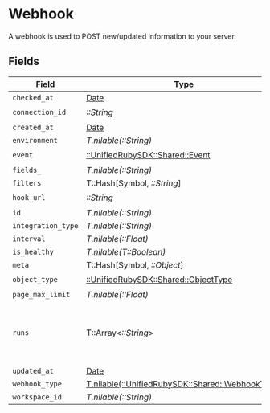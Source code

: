 # Webhook

A webhook is used to POST new/updated information to your server.


## Fields

| Field                                                                                  | Type                                                                                   | Required                                                                               | Description                                                                            |
| -------------------------------------------------------------------------------------- | -------------------------------------------------------------------------------------- | -------------------------------------------------------------------------------------- | -------------------------------------------------------------------------------------- |
| `checked_at`                                                                           | [Date](https://ruby-doc.org/stdlib-2.6.1/libdoc/date/rdoc/Date.html)                   | :heavy_minus_sign:                                                                     | N/A                                                                                    |
| `connection_id`                                                                        | *::String*                                                                             | :heavy_check_mark:                                                                     | N/A                                                                                    |
| `created_at`                                                                           | [Date](https://ruby-doc.org/stdlib-2.6.1/libdoc/date/rdoc/Date.html)                   | :heavy_minus_sign:                                                                     | N/A                                                                                    |
| `environment`                                                                          | *T.nilable(::String)*                                                                  | :heavy_minus_sign:                                                                     | N/A                                                                                    |
| `event`                                                                                | [::UnifiedRubySDK::Shared::Event](../../models/shared/event.md)                        | :heavy_check_mark:                                                                     | N/A                                                                                    |
| `fields_`                                                                              | *T.nilable(::String)*                                                                  | :heavy_minus_sign:                                                                     | N/A                                                                                    |
| `filters`                                                                              | T::Hash[Symbol, *::String*]                                                            | :heavy_minus_sign:                                                                     | N/A                                                                                    |
| `hook_url`                                                                             | *::String*                                                                             | :heavy_check_mark:                                                                     | N/A                                                                                    |
| `id`                                                                                   | *T.nilable(::String)*                                                                  | :heavy_minus_sign:                                                                     | N/A                                                                                    |
| `integration_type`                                                                     | *T.nilable(::String)*                                                                  | :heavy_minus_sign:                                                                     | N/A                                                                                    |
| `interval`                                                                             | *T.nilable(::Float)*                                                                   | :heavy_minus_sign:                                                                     | N/A                                                                                    |
| `is_healthy`                                                                           | *T.nilable(T::Boolean)*                                                                | :heavy_minus_sign:                                                                     | N/A                                                                                    |
| `meta`                                                                                 | T::Hash[Symbol, *::Object*]                                                            | :heavy_minus_sign:                                                                     | N/A                                                                                    |
| `object_type`                                                                          | [::UnifiedRubySDK::Shared::ObjectType](../../models/shared/objecttype.md)              | :heavy_check_mark:                                                                     | N/A                                                                                    |
| `page_max_limit`                                                                       | *T.nilable(::Float)*                                                                   | :heavy_minus_sign:                                                                     | N/A                                                                                    |
| `runs`                                                                                 | T::Array<*::String*>                                                                   | :heavy_minus_sign:                                                                     | An array of the most revent virtual webhook runs                                       |
| `updated_at`                                                                           | [Date](https://ruby-doc.org/stdlib-2.6.1/libdoc/date/rdoc/Date.html)                   | :heavy_minus_sign:                                                                     | N/A                                                                                    |
| `webhook_type`                                                                         | [T.nilable(::UnifiedRubySDK::Shared::WebhookType)](../../models/shared/webhooktype.md) | :heavy_minus_sign:                                                                     | N/A                                                                                    |
| `workspace_id`                                                                         | *T.nilable(::String)*                                                                  | :heavy_minus_sign:                                                                     | N/A                                                                                    |